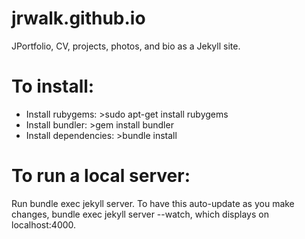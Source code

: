 # jrwalk.github.io
JPortfolio, CV, projects, photos, and bio as a Jekyll site.

# To install:
* Install rubygems: >sudo apt-get install rubygems
* Install bundler: >gem install bundler
* Install dependencies: >bundle install

# To run a local server:
Run bundle exec jekyll server. To have this auto-update as you make changes, 
bundle exec jekyll server --watch, which displays on localhost:4000.